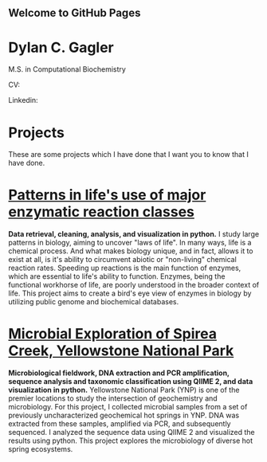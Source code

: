 ## Welcome to GitHub Pages

# Dylan C. Gagler
M.S. in Computational Biochemistry

CV:  

Linkedin:

# Projects
These are some projects which I have done that I want you to know that I have done.

# [Patterns in life's use of major enzymatic reaction classes](https://nbviewer.jupyter.org/github/dgagler/dgagler/blob/master/enzyme_demo.ipynb)

**Data retrieval, cleaning, analysis, and visualization in python.** I study large patterns in biology, aiming to uncover "laws of life". In many ways, life is a chemical process. And what makes biology unique, and in fact, allows it to exist at all, is it's ability to circumvent abiotic or "non-living" chemical reaction rates. Speeding up reactions is the main function of enzymes, which are essential to life's ability to function. Enzymes, being the functional workhorse of life, are poorly understood in the broader context of life. This project aims to create a bird's eye view of enzymes in biology by utilizing public genome and biochemical databases.

# [Microbial Exploration of Spirea Creek, Yellowstone National Park](https://nbviewer.jupyter.org/github/dgagler/dgagler/blob/master/spirea_sequencing_demo.ipynb)

**Microbiological fieldwork, DNA extraction and PCR amplification, sequence analysis and taxonomic classification using QIIME 2, and data visualization in python.** Yellowstone National Park (YNP) is one of the premier locations to study the intersection of geochemistry and microbiology. For this project, I collected microbial samples from a set of previously uncharacterized geochemical hot springs in YNP. DNA was extracted from these samples, amplified via PCR, and subsequently sequenced. I analyzed the sequence data using QIIME 2 and visualized the results using python. This project explores the microbiology of diverse hot spring ecosystems.
